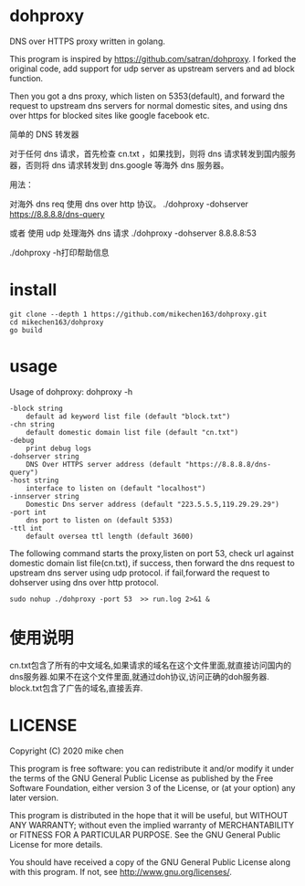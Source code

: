 # dohproxy

DNS over HTTPS proxy written in golang.

This program is inspired by https://github.com/satran/dohproxy. I forked the original code, add support for udp server as upstream servers  and ad block function.

Then you got a dns proxy, which listen on 5353(default), and forward the request to upstream dns servers for normal domestic sites, and using dns over https for blocked sites like google facebook etc.

简单的 DNS 转发器

对于任何 dns 请求，首先检查 cn.txt ，如果找到，则将 dns 请求转发到国内服务器，否则将 dns 请求转发到 dns.google 等海外 dns 服务器。

用法：

对海外 dns req 使用 dns over http 协议。
./dohproxy -dohserver https://8.8.8.8/dns-query

或者
使用 udp 处理海外 dns 请求
./dohproxy -dohserver 8.8.8.8:53

./dohproxy -h打印帮助信息


# install
  
    
    git clone --depth 1 https://github.com/mikechen163/dohproxy.git
    cd mikechen163/dohproxy
    go build
    
# usage

  Usage of dohproxy: dohproxy -h
        
    -block string
    	default ad keyword list file (default "block.txt")
    -chn string
    	default domestic domain list file (default "cn.txt")
    -debug
    	print debug logs
    -dohserver string
    	DNS Over HTTPS server address (default "https://8.8.8.8/dns-query")
    -host string
    	interface to listen on (default "localhost")
    -innserver string
    	Domestic Dns server address (default "223.5.5.5,119.29.29.29")
    -port int
    	dns port to listen on (default 5353)
    -ttl int
    	default oversea ttl length (default 3600)
    	
   
   The following command starts the proxy,listen on port 53, check url against domestic domain list file(cn.txt), if success, then forward the dns request to upstream dns server using udp protocol. if fail,forward the request to dohserver using dns over http protocol.
    	
    sudo nohup ./dohproxy -port 53  >> run.log 2>&1 &
    
    
# 使用说明

  cn.txt包含了所有的中文域名,如果请求的域名在这个文件里面,就直接访问国内的dns服务器.如果不在这个文件里面,就通过doh协议,访问正确的doh服务器.
  block.txt包含了广告的域名,直接丢弃.   

 
# LICENSE
Copyright (C) 2020 mike chen

This program is free software: you can redistribute it and/or modify it under the terms of the GNU General Public License as published by the Free Software Foundation, either version 3 of the License, or (at your option) any later version.

This program is distributed in the hope that it will be useful, but WITHOUT ANY WARRANTY; without even the implied warranty of MERCHANTABILITY or FITNESS FOR A PARTICULAR PURPOSE. See the GNU General Public License for more details.

You should have received a copy of the GNU General Public License along with this program. If not, see http://www.gnu.org/licenses/.
  


